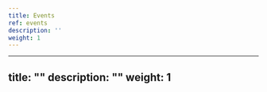 ```yaml
---
title: Events
ref: events
description: ''
weight: 1
---
```

---
title: ""
description: ""
weight: 1
---